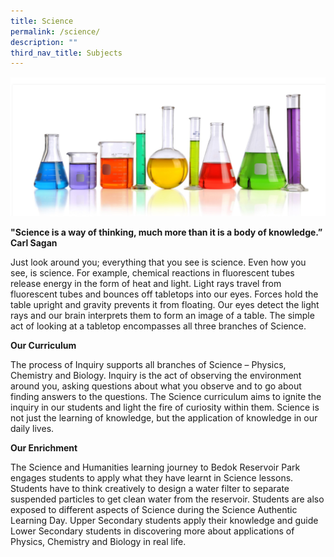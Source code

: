 ```yaml
---
title: Science
permalink: /science/
description: ""
third_nav_title: Subjects
---
```

![](/images/science-frankie.jpg)

**"Science is a way of thinking, much more than it is a body of knowledge.”<br>
Carl Sagan**

Just look around you; everything that you see is science. Even how you see, is science. For example, chemical reactions in fluorescent tubes release energy in the form of heat and light. Light rays travel from fluorescent tubes and bounces off tabletops into our eyes. Forces hold the table upright and gravity prevents it from floating. Our eyes detect the light rays and our brain interprets them to form an image of a table. The simple act of looking at a tabletop encompasses all three branches of Science.

**Our Curriculum**

The process of Inquiry supports all branches of Science – Physics, Chemistry and Biology. Inquiry is the act of observing the environment around you, asking questions about what you observe and to go about finding answers to the questions. The Science curriculum aims to ignite the inquiry in our students and light the fire of curiosity within them. Science is not just the learning of knowledge, but the application of knowledge in our daily lives.

**Our Enrichment**

The Science and Humanities learning journey to Bedok Reservoir Park engages students to apply what they have learnt in Science lessons. Students have to think creatively to design a water filter to separate suspended particles to get clean water from the reservoir. Students are also exposed to different aspects of Science during the Science Authentic Learning Day. Upper Secondary students apply their knowledge and guide Lower Secondary students in discovering more about applications of Physics, Chemistry and Biology in real life.